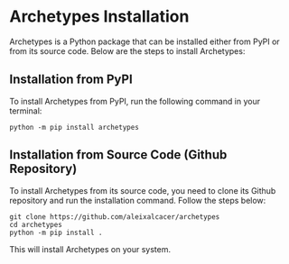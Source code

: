 # Archetypes Installation

Archetypes is a Python package that can be installed either from PyPI or from its source code. Below are the steps to install Archetypes:

## Installation from PyPI

To install Archetypes from PyPI, run the following command in your terminal:

```shell
python -m pip install archetypes
```

## Installation from Source Code (Github Repository)

To install Archetypes from its source code, you need to clone its Github repository and run the installation command. Follow the steps below:

```shell
git clone https://github.com/aleixalcacer/archetypes
cd archetypes
python -m pip install .
```

This will install Archetypes on your system.
